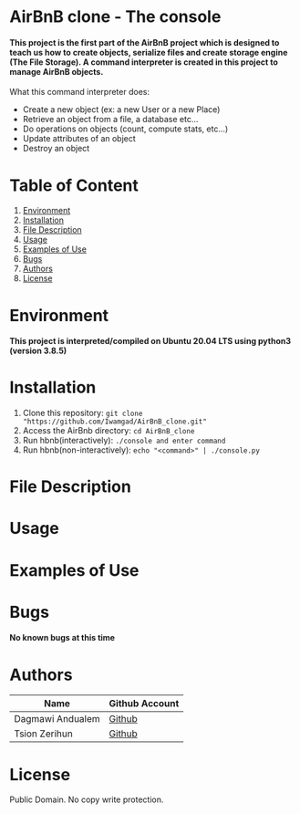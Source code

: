 # AirBnB clone - The console
#### This project is the first part of the AirBnB project which is designed to teach us how to create objects, serialize files and create storage engine (The File Storage). A command interpreter is created in this project to manage AirBnB objects.
What this command interpreter does:
* Create a new object (ex: a new User or a new Place)
* Retrieve an object from a file, a database etc…
* Do operations on objects (count, compute stats, etc…)
* Update attributes of an object
* Destroy an object


# Table of Content
1. [Environment](#Environment)
2. [Installation](#Installation)
3. [File Description](#File-Description)
4. [Usage](#Usage)
5. [Examples of Use](#Examples-of-Use)
6. [Bugs](#Bugs)
7. [Authors](#Authors)
8. [License](#License)

# Environment
#### This project is interpreted/compiled on Ubuntu 20.04 LTS using python3 (version 3.8.5)
# Installation
1. Clone this repository: ```git clone "https://github.com/Iwamgad/AirBnB_clone.git"```
2. Access the AirBnb directory: ```cd AirBnB_clone```
3. Run hbnb(interactively): ```./console and enter command```
4. Run hbnb(non-interactively): ```echo "<command>" | ./console.py```
# File Description

# Usage
# Examples of Use
# Bugs
#### No known bugs at this time
# Authors
|Name | Github Account|
|-----|-------|
|Dagmawi Andualem|[Github](https://github.com/Iwamgad)|
|Tsion Zerihun|[Github](https://github.com/TsionZerihun)|

# License
Public Domain. No copy write protection.